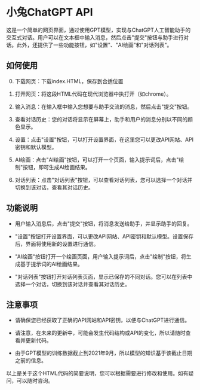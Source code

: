 # 小兔ChatGPT API

这是一个简单的网页界面，通过使用GPT模型，实现与ChatGPT人工智能助手的交互式对话。用户可以在文本框中输入消息，然后点击"提交"按钮与助手进行对话。此外，还提供了一些功能按钮，如"设置"、"AI绘画"和"对话列表"。

## 如何使用
0. 下载网页：下载index.HTML，保存到合适位置

1. 打开网页：将这段HTML代码在现代浏览器中执打开（如chrome）。

2. 输入消息：在输入框中输入您想要与助手交流的消息，然后点击"提交"按钮。

3. 查看对话历史：您的对话将显示在屏幕上，助手和用户的消息分别以不同的颜色显示。

4. 设置：点击"设置"按钮，可以打开设置界面，在这里您可以更改API网站、API密钥和默认模型。

5. AI绘画：点击"AI绘画"按钮，可以打开一个页面，输入提示词后，点击"绘制"按钮，即可生成AI绘画结果。

6. 对话列表：点击"对话列表"按钮，可以查看对话列表，您可以选择一个对话并切换到该对话，查看其对话历史。

## 功能说明

- 用户输入消息后，点击"提交"按钮，将消息发送给助手，并显示助手的回复。

- "设置"按钮打开设置界面，可以更改API网站、API密钥和默认模型。设置保存后，界面将使用新的设置进行通信。

- "AI绘画"按钮打开一个绘画页面，用户输入提示词后，点击"绘制"按钮，将生成基于提示词的AI绘画结果。

- "对话列表"按钮打开对话列表页面，显示已保存的不同对话。您可以在列表中选择一个对话，切换到该对话并查看其对话历史。

## 注意事项

- 请确保您已经获取了正确的API网站和API密钥，以便与ChatGPT进行通信。

- 请注意，在未来的更新中，可能会发生代码结构或API的变化，所以请随时查看并更新代码。

- 由于GPT模型的训练数据截止到2021年9月，所以模型的知识基于该截止日期之前的信息。

以上是关于这个HTML代码的简要说明，您可以根据需要进行修改和使用。如有疑问，可以随时咨询。